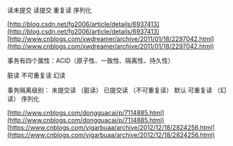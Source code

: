 读未提交
读提交
重复读
序列化

[http://blog.csdn.net/fg2006/article/details/6937413](http://blog.csdn.net/fg2006/article/details/6937413)
[http://www.cnblogs.com/xwdreamer/archive/2011/01/18/2297042.html](http://www.cnblogs.com/xwdreamer/archive/2011/01/18/2297042.html)


事务有四个属性：ACID（原子性、一致性、隔离性、持久性）

脏读
不可重复读
幻读

事务隔离级别：
未提交读    （脏读）
已提交读    （不可重复读）    默认
可重复读    （幻读）
序列化



[http://www.cnblogs.com/dongguacai/p/7114885.html](http://www.cnblogs.com/dongguacai/p/7114885.html)
[https://www.cnblogs.com/vigarbuaa/archive/2012/12/18/2824256.html](https://www.cnblogs.com/vigarbuaa/archive/2012/12/18/2824256.html)
